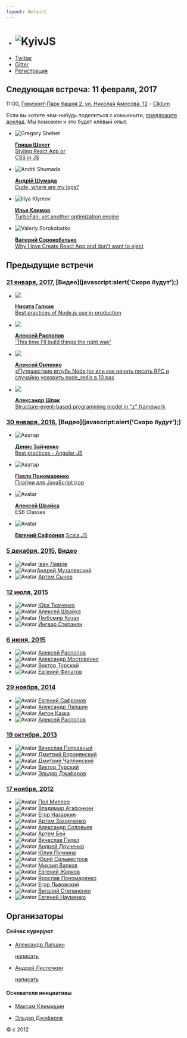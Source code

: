 ```yaml
---
layout: default
---
```


  - # ![KyivJS](/static/kyiv-js-rectangle-no-alpha.png)
  - [Twitter](https://twitter.com/kyivjs)
  - [Gitter](https://gitter.im/dev-ua/frontend-ua/kyivjs)
  - [Регистрация](https://goo.gl/forms/MCeLNkUucsu3cS2j2)

## Следующая встреча: 11 февраля, 2017
<!--
[Донская 4а](https://maps.yandex.ua/-/CVw9rZop) - - - [Digital Future](http://digital-future.org/) + [The App Solutions](http://theappsolutions.com/)
- ![]()

  >
    [**who**]()
    [what]()
-->
11:00, [Горизонт-Парк башня 2, ул. Николая Амосова, 12](https://yandex.ru/maps/-/CZT3UNIX) - [Ciklum](https://www.ciklum.com/)

Если вы хотите чем-нибудь поделиться с комьюнити, [предложите доклад](#write-anchor). Мы поможем и это будет клёвый опыт.

- ![Gregory Shehet](static/speakers/gregory-shehet.jpg)

  >
    [**Гриша Шехет**](https://www.linkedin.com/in/gregory-shehet-9a6a8983)  
    [Styling React App or  
     CSS in JS]()

- ![Andrii Shumada](static/speakers/andrii-shumada.jpg)

  >
    [**Андрій Шумада**](https://www.linkedin.com/in/andriishumada)  
    [Dude, where are my logs?]()

- ![Illya Klymov](static/speakers/illya-klymov.jpg)

  >
    [**Илья Климов**](https://www.linkedin.com/in/illyaklymov)  
    [TurboFan: yet another optimization engine]()

- ![Valeriy Sorokobatko](/static/speakers/valeriy-sorokobatko.jpg)

  >
    [**Валерий Сорокобатько**](https://twitter.com/tuchk4)  
    [Why I love Create React App and don't want to eject]()

## Предыдущие встречи

### [21 января, 2017](https://dou.ua/calendar/13768/), [Видео](javascript:alert\('Скоро будут'\);)

  - ![](http://frameworksdays.com/uploads/speakers/galkin.png)

    >
      [**Никита Галкин**](https://twitter.com/galk_in)  
      [Best practices of Node.js use in production](https://galk-in.github.io/kyivjs-2017)

  - ![](/static/speakers/alexey-raspopov.jpg)

    >
      [**Алексей Распопов**](https://twitter.com/alexeyraspopov)  
      ['This time I'll build things the right way'](https://alexeyraspopov.github.io/the-right-way)

  - ![](/static/speakers/alexey-orlenko.jpg)

    >
      [**Алексей Орленко**](https://www.linkedin.com/in/alexeyorlenko)  
      [«Путешествие вглубь Node.js» или как начать писать RPC и случайно ускорить node_redis в 10 раз](https://aqrln.github.io/kyivjs-2017)

  - ![](/static/speakers/oleksandr-shpak.jpg)

    >
      [**Александр Шпак**](https://www.linkedin.com/in/oleksandr-shpak-8915376)  
      [Structure-event-based programming model in "z" framework](https://drive.google.com/file/d/0B5hEGrbXzEkMdW9NV21qdG9jeVk/view)

### [30 января, 2016](http://dou.ua/calendar/9623/), [Видео](javascript:alert\('Скоро будут'\);)

  - ![Аватар](/static/speakers/denis-zaichenko.jpg)

    >
      [**Денис Зайченко**](https://www.linkedin.com/in/dzaichenko)  
      [Best practices - Angular JS]()
  - ![Аватар](/static/speakers/pavlo-ponomarenko.jpg)

    >
      [**Павло Пономаренко**](https://github.com/theshock)  
      [Плагіни для JavaScript ігор](http://slides.com/theshock/javascript-plugins/)
  - ![Avatar](/static/speakers/aleksey-shvayka.jpg)

    >
      [**Алексей Швайка**](https://www.linkedin.com/in/ashvayka)  
      ES6 Classes

  - ![Avatar](/static/speakers/evgeniy-safronov.jpg)

    >
      [**Евгений Сафронов**](https://www.linkedin.com/in/eugene-safronov-b7b257b0)
      [Scala.JS](https://www.dropbox.com/s/dnkkgwjflul54ny/Scala-JS%20%28KyivJS%2030-01%29.pdf?dl=0)

### [5 декабря, 2015](http://dou.ua/calendar/9101/), [Видео](https://www.youtube.com/playlist?list=PLxw9RJPDS60qUL9tiH3Hh-xB8rY5xV2Cr)

  - ![Avatar](/static/speakers/ivan-lavriv.jpg) [Іван Лаврів](https://ua.linkedin.com/in/ivan-lavriv-16b23878/en)
  - ![Avatar](/static/speakers/andrii-muzalevskyi.jpg)[Андрей Музалевский](https://ua.linkedin.com/in/andreymuzalevskiy/en)
  - ![Avatar](/static/speakers/artem-sychov.jpg) [Артем Сычев](https://www.linkedin.com/in/suchov/en)

### [12 июля, 2015]()

  - ![Avatar](/static/speakers/yuri-tkachenko.jpg) [Юра Ткаченко](https://www.linkedin.com/in/tkachenkoyuri)
  - ![Avatar](/static/speakers/aleksey-shvayka.jpg) [Алексей Швайка](https://www.linkedin.com/in/ashvayka)
  - ![Avatar](/static/speakers/liubomyr-kozak.jpg) [Любомир Козак](https://www.linkedin.com/in/luibomyr)
  - ![Avatar](/static/speakers/ingvar-stepanyan.jpg) [Ингвар Степанян](https://ua.linkedin.com/in/rreverser)

### [6 июня, 2015](http://dou.ua/calendar/7456/)

  - ![Avatar](/static/speakers/alexey-raspopov.jpg) [Алексей Распопов](https://www.linkedin.com/profile/view?id=126122043)
  - ![Avatar](/static/speakers/alexander-mostovenko.jpg) [Александр Мостовенко](https://www.linkedin.com/in/mostovenko)
  - ![Avatar](/static/speakers/viktor-turskyi.jpg) [Виктор Турский](https://www.linkedin.com/in/turskyi)
  - ![Avatar](/static/speakers/evgen-filatov.jpg) [Евгений Филатов](https://www.linkedin.com/pub/evgen-filatov/16/a17/8b7)

### [29 ноября, 2014]()

  - ![Avatar](/static/speakers/yevgen-safronov.jpg) [Евгений Сафронов](http://ua.linkedin.com/pub/eugene-safronov/15/3a/392)
  - ![Avatar](/static/speakers/alex-lapshyn.jpg) [Александр Лапшин](http://ua.linkedin.com/in/sudodoki)
  - ![Avatar](/static/speakers/anton-kazka.jpg) [Антон Казка](http://ua.linkedin.com/pub/anton-kazka/74/aa5/9b5)
  - ![Avatar](/static/speakers/alexey-raspopov.jpg) [Алексей Распопов](https://www.linkedin.com/profile/view?id=126122043)

### [19 октября, 2013](http://dou.ua/calendar/3915/)

  - ![Avatar](/static/speakers/vyatcheslav-potravnyy.jpg) [Вячеслав Потравный](http://ua.linkedin.com/pub/vyatcheslav-potravnyy/4a/414/50b/)
  - ![Avatar](/static/speakers/dmitri-voronianski.jpg) [Дмитрий Воронянский](http://ua.linkedin.com/in/voronianski/)
  - ![Avatar](/static/speakers/dmitry-chaplinsky.jpg) [Дмитрий Чаплинский](http://ua.linkedin.com/pub/dmitry-chaplinsky/24/784/760)
  - ![Avatar](/static/speakers/viktor-turskyi.jpg) [Виктор Турский](https://www.linkedin.com/in/turskyi)
  - ![Avatar](/static/speakers/eldar-djafarov.jpg) [Эльдар Джафаров](http://www.linkedin.com/in/edjafarov)

### [17 ноября, 2012](http://dou.ua/calendar/2321)

  - ![Avatar](/static/speakers/paul-miller.jpg) [Пол Миллер](https://sg.linkedin.com/in/paulmillr)
  - ![Avatar](/static/speakers/vladimir-agafonkin.jpg) [Владимир Агафонкин](https://www.linkedin.com/in/agafonkin)
  - ![Avatar](/static/speakers/yehor-nazarkin.jpg) [Егор Назаркин](https://ua.linkedin.com/in/yehor-nazarkin-50553129)
  - ![Avatar](/static/speakers/artem-zakharchenko.jpg) [Артем Захарченко](https://ua.linkedin.com/in/artem-zakharchenko-baa1453b)
  - ![Avatar](/static/speakers/alexander-solovyov.jpg) [Александр Соловьев](https://ua.linkedin.com/in/asolovyov)
  - ![Avatar](/static/speakers/artem-bey.jpg) [Артем Бей](https://ua.linkedin.com/in/artembey)
  - ![Avatar](/static/speakers/vyacheslav-pytel.jpg) [Вячеслав Пител](https://ua.linkedin.com/in/vpytel)
  - ![Avatar](/static/speakers/andrew-druchenko.jpg) [Андрей Друченко](https://ua.linkedin.com/in/bananos)
  - ![Avatar](/static/speakers/yulia-puchnina.jpg) [Юлия Пучнина](https://ua.linkedin.com/in/yulia-puchnina-17473a36/en)
  - ![Avatar](/static/speakers/silvestrov-yuriy.jpg) [Юрий Сильвестров](https://ua.linkedin.com/in/ysilvestrov)
  - ![Avatar](/static/speaker-male-placeholder.jpg) [Михаил Валков]()
  - ![Avatar](/static/speakers/eugene-zharkov.jpg) [Евгений Жарков](https://ua.linkedin.com/in/eugenezharkov)
  - ![Avatar](/static/speakers/yaroslav-ponomarenko.jpg) [Ярослав Пономаренко](https://ua.linkedin.com/in/yponomarenko)
  - ![Avatar](/static/speakers/yehor-lvivski.jpg) [Егор Львовский](https://ua.linkedin.com/in/lvivski)
  - ![Avatar](/static/speaker-male-placeholder.jpg) [Виталий Степаненко]()
  - ![Avatar](/static/speaker-male-placeholder.jpg) [Евгений Науменко]()



## Организаторы

<mark id="write-anchor"></mark>

#### Сейчас курируют
- [Александр Лапшин](https://twitter.com/sudodoki)

    [написать](https://gitter.im/sudodoki)

- [Андрей Листочкин](https://twitter.com/listochkin)

    [написать](https://gitter.im/listochkin)

#### Основатели инициативы
- [Максим Климишин](http://www.linkedin.com/in/klymyshyn)

- [Эльдар Джафаров](http://www.linkedin.com/in/edjafarov)

&copy; с 2012

